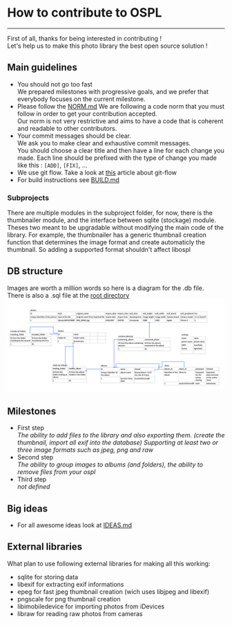 # How to contribute to OSPL
------------------------------------------------------
First of all, thanks for being interested in contributing !  
Let's help us to make this photo library the best open source solution !

## Main guidelines

* You should not go too fast  
  We prepared milestones with progressive goals, and we prefer that everybody focuses on the current milestone.
* Please follow the [NORM.md](https://github.com/AngeloFrangione/libospl/blob/master/NORM.md)
  We are following a code norm that you must follow in order to get your contribution accepted.  
  Our norm is not very restrictive and aims to have a code that is coherent and readable to other contributors.
* Your commit messages should be clear.  
  We ask you to make clear and exhaustive commit messages.  
  You should choose a clear title and then have a line for each change you made.
  Each line should be prefixed with the type of change you made like this : `[ADD]`, `[FIX]`, ...
* We use git flow. Take a look at [this](https://medium.com/@muneebsajjad/git-flow-explained-quick-and-simple-7a753313572f) article about git-flow
* For build instructions see [BUILD.md](https://github.com/AngeloFrangione/libospl/blob/master/BUILD.md)

### Subprojects
There are multiple modules in the subproject folder, for now, there is the thumbnailer module, and the interface between sqlite (stockage) module. Theses two meant to be upgradable without modifying the main code of the library. For example, the thumbnailer has a generic thumbnail creation function that determines the image format and create automaticly the thumbnail. So adding a supported format shouldn't affect libospl

## DB structure
Images are worth a million words so here is a diagram for the .db file.   
There is also a .sql file at the [root directory](https://github.com/AngeloFrangione/libospl/blob/master/database.sql)
![database structure](https://raw.githubusercontent.com/AngeloFrangione/libospl/master/database_diagram.png)

## Milestones

* First step  
 _The ability to add files to the library and also exporting them. (create the thumbnail, import all exif into the database)_
 _Supporting at least two or three image formats such as jpeg, png and raw_
* Second step  
  _The ability to group images to albums (and folders), the ability to remove files from your ospl_
* Third step  
  _not defined_

## Big ideas
* For all awesome ideas look at [IDEAS.md](https://github.com/AngeloFrangione/libospl/blob/master/IDEAS.md) 

## External libraries

What plan to use following external libraries for making all this working:

- sqlite for storing data
- libexif for extracting exif informations
- epeg for fast jpeg thumbnail creation (wich uses libjpeg and libexif)
- pngscale for png thumbnail creation
- libimobiledevice for importing photos from iDevices
- libraw for reading raw photos from cameras
